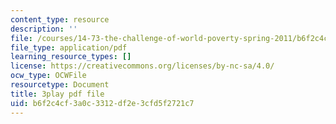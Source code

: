 ```yaml
---
content_type: resource
description: ''
file: /courses/14-73-the-challenge-of-world-poverty-spring-2011/b6f2c4cf3a0c3312df2e3cfd5f2721c7_kvmrpgEReX8.pdf
file_type: application/pdf
learning_resource_types: []
license: https://creativecommons.org/licenses/by-nc-sa/4.0/
ocw_type: OCWFile
resourcetype: Document
title: 3play pdf file
uid: b6f2c4cf-3a0c-3312-df2e-3cfd5f2721c7
---
```

